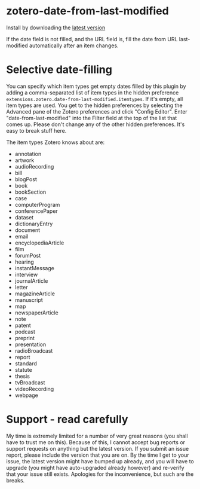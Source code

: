 zotero-date-from-last-modified
=================

Install by downloading the [latest version](https://github.com/retorquere/zotero-date-from-last-modified/releases/latest)

If the date field is not filled, and the URL field is, fill the date from URL last-modified automatically after an item changes.

# Selective date-filling

You can specify which item types get empty dates filled by this
plugin by adding a comma-separated list of item types in the hidden
preference `extensions.zotero.date-from-last-modified.itemtypes`.
If it's empty, all item types are used. You get to the hidden
preferences by selecting the Advanced pane of the Zotero preferences
and click "Config Editor".  Enter "date-from-last-modified" into
the Filter field at the top of the list that comes up. Please don't
change any of the other hidden preferences. It's easy to break stuff
here.

The item types Zotero knows about are:

- annotation
- artwork
- audioRecording
- bill
- blogPost
- book
- bookSection
- case
- computerProgram
- conferencePaper
- dataset
- dictionaryEntry
- document
- email
- encyclopediaArticle
- film
- forumPost
- hearing
- instantMessage
- interview
- journalArticle
- letter
- magazineArticle
- manuscript
- map
- newspaperArticle
- note
- patent
- podcast
- preprint
- presentation
- radioBroadcast
- report
- standard
- statute
- thesis
- tvBroadcast
- videoRecording
- webpage

# Support - read carefully

My time is extremely limited for a number of very great reasons (you shall have to trust me on this). Because of this, I
cannot accept bug reports
or support requests on anything but the latest version. If you submit an issue report,
please include the version that you are on. By the time I get to your issue, the latest version might have bumped up
already, and you
will have to upgrade (you might have auto-upgraded already however) and re-verify that your issue still exists.
Apologies for the inconvenience, but such
are the breaks.

